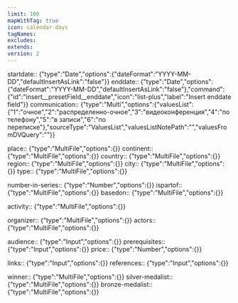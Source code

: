 ```yaml
---
limit: 100
mapWithTag: true
icon: calendar-days
tagNames: 
excludes: 
extends: 
version: 2
---
```


startdate:: {"type":"Date","options":{"dateFormat":"YYYY-MM-DD","defaultInsertAsLink":"false"}}
enddate:: {"type":"Date","options":{"dateFormat":"YYYY-MM-DD","defaultInsertAsLink":"false"},"command":{"id":"insert__presetField__enddate","icon":"list-plus","label":"Insert enddate field"}}
communication:: {"type":"Multi","options":{"valuesList":{"1":"очное","2":"распределенно-очное","3":"видеоконференция","4":"по телефону","5":"в записи","6":"по переписке"},"sourceType":"ValuesList","valuesListNotePath":"","valuesFromDVQuery":""}}

place:: {"type":"MultiFile","options":{}}
continent:: {"type":"MultiFile","options":{}}
country:: {"type":"MultiFile","options":{}}
region:: {"type":"MultiFile","options":{}}
city:: {"type":"MultiFile","options":{}}
type:: {"type":"MultiFile","options":{}}

number-in-series:: {"type":"Number","options":{}}
ispartof::  {"type":"MultiFile","options":{}}
basedon::  {"type":"MultiFile","options":{}}

activity:: {"type":"MultiFile","options":{}}

organizer:: {"type":"MultiFile","options":{}}
actors::  {"type":"MultiFile","options":{}}

audience:: {"type":"Input","options":{}}
prerequisites::  {"type":"Input","options":{}}
price:: {"type":"Number","options":{}}

links:: {"type":"Input","options":{}}
references::  {"type":"Input","options":{}}

winner:: {"type":"MultiFile","options":{}}
silver-medalist:: {"type":"MultiFile","options":{}}
bronze-medalist:: {"type":"MultiFile","options":{}}
